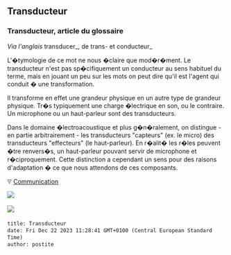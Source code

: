 ## Transducteur
### Transducteur, article du glossaire
 _Via l'anglais_ transducer_, de trans- et conducteur_

L'�tymologie de ce mot ne nous �claire que mod�r�ment. Le transducteur n'est pas sp�cifiquement un conducteur au sens habituel du terme, mais en jouant un peu sur les mots on peut dire qu'il est l'agent qui conduit � une transformation.

Il transforme en effet une grandeur physique en un autre type de grandeur physique. Tr�s typiquement une charge �lectrique en son, ou le contraire. Un microphone ou un haut-parleur sont des transducteurs.

Dans le domaine �lectroacoustique et plus g�n�ralement, on distingue - en partie arbitrairement - les transducteurs "capteurs" (ex. le micro) des transducteurs "effecteurs" (le haut-parleur). En r�alit� les r�les peuvent �tre renvers�s, un haut-parleur pouvant servir de microphone et r�ciproquement. Cette distinction a cependant un sens pour des raisons d'adaptation � ce que nous attendons de ces composants.



![](images/flechebas.gif) [Communication](http://www.artrealite.com/annonceurs.htm) 

[![](https://cbonvin.fr/sites/regie.artrealite.com/visuels/campagne1.png)](index-2.html#20131014)

![](https://cbonvin.fr/sites/regie.artrealite.com/visuels/campagne2.png)
```
title: Transducteur
date: Fri Dec 22 2023 11:28:41 GMT+0100 (Central European Standard Time)
author: postite
```
